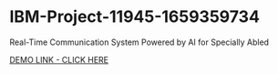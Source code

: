 # IBM-Project-11945-1659359734
Real-Time Communication System Powered by AI for Specially Abled

[DEMO LINK - CLICK HERE](https://www.youtube.com/watch?v=LtNKA9RJgmM)
